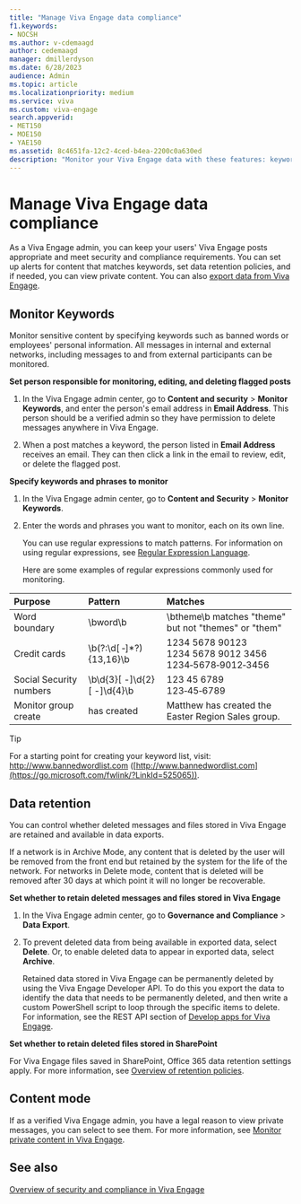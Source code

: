```yaml
---
title: "Manage Viva Engage data compliance"
f1.keywords:
- NOCSH
ms.author: v-cdemaagd
author: cedemaagd
manager: dmillerdyson
ms.date: 6/28/2023
audience: Admin
ms.topic: article
ms.localizationpriority: medium
ms.service: viva
ms.custom: viva-engage
search.appverid:
- MET150
- MOE150
- YAE150
ms.assetid: 8c4651fa-12c2-4ced-b4ea-2200c0a630ed
description: "Monitor your Viva Engage data with these features: keyword monitoring, security settings, data export, data retention, and analytics."
---
```


# Manage Viva Engage data compliance

As a Viva Engage admin, you can keep your users' Viva Engage posts appropriate and meet security and compliance requirements. You can set up alerts for content that matches keywords, set data retention policies, and if needed, you can view private content. You can also [export data from Viva Engage](export-viva-engage-enterprise-data.md).

<a name="MonitorKeywords"> </a> 
## Monitor Keywords

Monitor sensitive content by specifying keywords such as banned words or employees' personal information. All messages in internal and external networks, including messages to and from external participants can be monitored.
  
 **Set person responsible for monitoring, editing, and deleting flagged posts**
  
1. In the Viva Engage admin center, go to **Content and security** > **Monitor Keywords**, and enter the person's email address in **Email Address**. This person should be a verified admin so they have permission to delete messages anywhere in Viva Engage.
    
2. When a post matches a keyword, the person listed in **Email Address** receives an email. They can then click a link in the email to review, edit, or delete the flagged post. 
    
 **Specify keywords and phrases to monitor**
  
1. In the Viva Engage admin center, go to **Content and Security** \> **Monitor Keywords**.
    
2. Enter the words and phrases you want to monitor, each on its own line.
    
    You can use regular expressions to match patterns. For information on using regular expressions, see [Regular Expression Language](/dotnet/standard/base-types/regular-expression-language-quick-reference).
    
    Here are some examples of regular expressions commonly used for monitoring.
    
|**Purpose**|**Pattern**|**Matches**|
|:-----|:-----|:-----|
|Word boundary  <br/> |\bword\b  <br/> |\btheme\b matches "theme" but not "themes" or "them"  <br/> |
|Credit cards  <br/> |\b(?:\d[ ‐]\*?){13,16}\b  <br/> |1234 5678 90123  <br/> 1234 5678 9012 3456  <br/> 1234‐5678‐9012‐3456  <br/> |
|Social Security numbers  <br/> |\b\d{3}[ -]\d{2}[ -]\d{4}\b  <br/> |123 45 6789  <br/> 123‐45‐6789  <br/> |
Monitor group create|has created|Matthew has created the Easter Region Sales group.
   
   > [!TIP]
   > For a starting point for creating your keyword list, visit: http://www.bannedwordlist.com ([http://www.bannedwordlist.com](https://go.microsoft.com/fwlink/?LinkId=525065)). 
  
<a name="DataRetention"> </a>
## Data retention

You can control whether deleted messages and files stored in Viva Engage are retained and available in data exports. 

If a network is in Archive Mode, any content that is deleted by the user will be removed from the front end but retained by the system for the life of the network.  For networks in Delete mode, content that is deleted will be removed after 30 days at which point it will no longer be recoverable.

 **Set whether to retain deleted messages and files stored in Viva Engage**
  
1. In the Viva Engage admin center, go to **Governance and Compliance** \> **Data Export**.
    
2. To prevent deleted data from being available in exported data, select **Delete**. Or, to enable deleted data to appear in exported data, select **Archive**.
    
    Retained data stored in Viva Engage can be permanently deleted by using the Viva Engage Developer API. To do this you export the data to identify the data that needs to be permanently deleted, and then write a custom PowerShell script to loop through the specific items to delete. For information, see the REST API section of  [Develop apps for Viva Engage](https://go.microsoft.com/fwlink/?linkid=874797). 

 **Set whether to retain deleted files stored in SharePoint**

For Viva Engage files saved in SharePoint, Office 365 data retention settings apply. For more information, see [Overview of retention policies](/office365/securitycompliance/retention-policies).
    
<a name="ContentMode"> </a>
## Content mode

If as a verified Viva Engage admin, you have a legal reason to view private messages, you can select to see them. For more information, see [Monitor private content in Viva Engage](monitor-private-content.md).
  
## See also

[Overview of security and compliance in Viva Engage](security-and-compliance.md)

